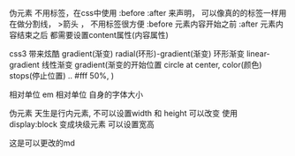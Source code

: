 伪元素
    不用标签，在css中使用 :before  :after
    来声明， 可以像真的的标签一样用
    在做分割线，   >箭头 ， 不用标签很方便
        :before 
        元素内容开始之前 
        :after
        元素内容结束之后
        都需要设置content属性(内容属性)


css3   带来炫酷
    gradient(渐变)
    radial(环形)-gradient(渐变)   环形渐变
    linear-gradient   线性渐变
    gradient(渐变的开始位置 circle at center, color(颜色) stops(停止位置) .. #fff 50%, )


相对单位
    em 相对单位 自身的字体大小


伪元素 天生是行内元素, 不可以设置width 和 height
可以改变 使用   display:block  变成块级元素  可以设置宽高


这是可以更改的md